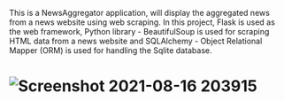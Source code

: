 This is a NewsAggregator application, will display the aggregated news from a news website using web scraping. In this project, Flask is used as the web framework, Python library - BeautifulSoup is used for scraping HTML data from a news website and SQLAlchemy - Object Relational Mapper (ORM) is used for handling the Sqlite database.

# ![Screenshot 2021-08-16 203915](https://user-images.githubusercontent.com/70795947/129586109-098f38ed-9931-44a2-acdf-aa2a0302e835.png)
